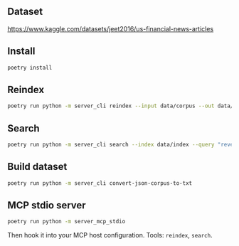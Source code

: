 ## Dataset
https://www.kaggle.com/datasets/jeet2016/us-financial-news-articles

## Install
``` bash
poetry install
```

## Reindex
```bash
poetry run python -m server_cli reindex --input data/corpus --out data/index --model "all-MiniLM-L12-v2"
```

## Search
```bash
poetry run python -m server_cli search --index data/index --query "revenue growth" --k 8
```

## Build dataset
```bash
poetry run python -m server_cli convert-json-corpus-to-txt
```

## MCP stdio server
```bash
poetry run python -m server_mcp_stdio
```
Then hook it into your MCP host configuration. Tools: `reindex`, `search`.
